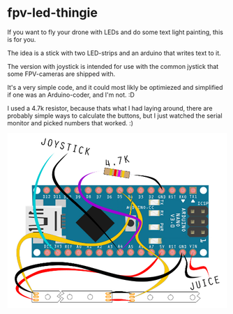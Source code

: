 # fpv-led-thingie
If you want to fly your drone with LEDs and do some text light painting, this is for you. 

The idea is a stick with two LED-strips and an arduino that writes text to it. 

The version with joystick is intended for use with the common jystick that some FPV-cameras are shipped with.

It's a very simple code, and it could most likly be optimiezed and simplified if one was an Arduino-coder, and I'm not. :D

I used a 4.7k resistor, because thats what I had laying around, there are probably simple ways to calculate the buttons, but I just watched the serial monitor and picked numbers that worked. :)

![led stick connections image](images/LED_connect_image.jpg)
